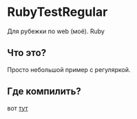 # RubyTestRegular
Для рубежки по web (моё). Ruby

## Что это?
Просто небольшой пример с регуляркой.

## Где компилить?
вот [тут](https://repl.it/languages/ruby)

